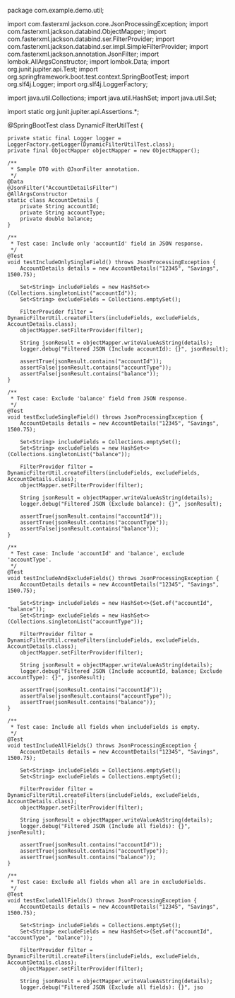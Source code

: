 package com.example.demo.util;

import com.fasterxml.jackson.core.JsonProcessingException;
import com.fasterxml.jackson.databind.ObjectMapper;
import com.fasterxml.jackson.databind.ser.FilterProvider;
import com.fasterxml.jackson.databind.ser.impl.SimpleFilterProvider;
import com.fasterxml.jackson.annotation.JsonFilter;
import lombok.AllArgsConstructor;
import lombok.Data;
import org.junit.jupiter.api.Test;
import org.springframework.boot.test.context.SpringBootTest;
import org.slf4j.Logger;
import org.slf4j.LoggerFactory;

import java.util.Collections;
import java.util.HashSet;
import java.util.Set;

import static org.junit.jupiter.api.Assertions.*;

@SpringBootTest
class DynamicFilterUtilTest {

    private static final Logger logger = LoggerFactory.getLogger(DynamicFilterUtilTest.class);
    private final ObjectMapper objectMapper = new ObjectMapper();

    /**
     * Sample DTO with @JsonFilter annotation.
     */
    @Data
    @JsonFilter("AccountDetailsFilter")
    @AllArgsConstructor
    static class AccountDetails {
        private String accountId;
        private String accountType;
        private double balance;
    }

    /**
     * Test case: Include only 'accountId' field in JSON response.
     */
    @Test
    void testIncludeOnlySingleField() throws JsonProcessingException {
        AccountDetails details = new AccountDetails("12345", "Savings", 1500.75);

        Set<String> includeFields = new HashSet<>(Collections.singletonList("accountId"));
        Set<String> excludeFields = Collections.emptySet();

        FilterProvider filter = DynamicFilterUtil.createFilters(includeFields, excludeFields, AccountDetails.class);
        objectMapper.setFilterProvider(filter);

        String jsonResult = objectMapper.writeValueAsString(details);
        logger.debug("Filtered JSON (Include accountId): {}", jsonResult);

        assertTrue(jsonResult.contains("accountId"));
        assertFalse(jsonResult.contains("accountType"));
        assertFalse(jsonResult.contains("balance"));
    }

    /**
     * Test case: Exclude 'balance' field from JSON response.
     */
    @Test
    void testExcludeSingleField() throws JsonProcessingException {
        AccountDetails details = new AccountDetails("12345", "Savings", 1500.75);

        Set<String> includeFields = Collections.emptySet();
        Set<String> excludeFields = new HashSet<>(Collections.singletonList("balance"));

        FilterProvider filter = DynamicFilterUtil.createFilters(includeFields, excludeFields, AccountDetails.class);
        objectMapper.setFilterProvider(filter);

        String jsonResult = objectMapper.writeValueAsString(details);
        logger.debug("Filtered JSON (Exclude balance): {}", jsonResult);

        assertTrue(jsonResult.contains("accountId"));
        assertTrue(jsonResult.contains("accountType"));
        assertFalse(jsonResult.contains("balance"));
    }

    /**
     * Test case: Include 'accountId' and 'balance', exclude 'accountType'.
     */
    @Test
    void testIncludeAndExcludeFields() throws JsonProcessingException {
        AccountDetails details = new AccountDetails("12345", "Savings", 1500.75);

        Set<String> includeFields = new HashSet<>(Set.of("accountId", "balance"));
        Set<String> excludeFields = new HashSet<>(Collections.singletonList("accountType"));

        FilterProvider filter = DynamicFilterUtil.createFilters(includeFields, excludeFields, AccountDetails.class);
        objectMapper.setFilterProvider(filter);

        String jsonResult = objectMapper.writeValueAsString(details);
        logger.debug("Filtered JSON (Include accountId, balance; Exclude accountType): {}", jsonResult);

        assertTrue(jsonResult.contains("accountId"));
        assertFalse(jsonResult.contains("accountType"));
        assertTrue(jsonResult.contains("balance"));
    }

    /**
     * Test case: Include all fields when includeFields is empty.
     */
    @Test
    void testIncludeAllFields() throws JsonProcessingException {
        AccountDetails details = new AccountDetails("12345", "Savings", 1500.75);

        Set<String> includeFields = Collections.emptySet();
        Set<String> excludeFields = Collections.emptySet();

        FilterProvider filter = DynamicFilterUtil.createFilters(includeFields, excludeFields, AccountDetails.class);
        objectMapper.setFilterProvider(filter);

        String jsonResult = objectMapper.writeValueAsString(details);
        logger.debug("Filtered JSON (Include all fields): {}", jsonResult);

        assertTrue(jsonResult.contains("accountId"));
        assertTrue(jsonResult.contains("accountType"));
        assertTrue(jsonResult.contains("balance"));
    }

    /**
     * Test case: Exclude all fields when all are in excludeFields.
     */
    @Test
    void testExcludeAllFields() throws JsonProcessingException {
        AccountDetails details = new AccountDetails("12345", "Savings", 1500.75);

        Set<String> includeFields = Collections.emptySet();
        Set<String> excludeFields = new HashSet<>(Set.of("accountId", "accountType", "balance"));

        FilterProvider filter = DynamicFilterUtil.createFilters(includeFields, excludeFields, AccountDetails.class);
        objectMapper.setFilterProvider(filter);

        String jsonResult = objectMapper.writeValueAsString(details);
        logger.debug("Filtered JSON (Exclude all fields): {}", jso
